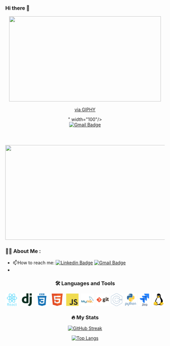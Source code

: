 ### Hi there 👋
<div id="header" align="center">
  <img src="<iframe src="https://giphy.com/embed/kbRb4eyCNC0aMz5x68" width="480" height="270" frameBorder="0" class="giphy-embed" allowFullScreen></iframe><p><a href="https://giphy.com/gifs/adultswim-computer-typing-hacking-kbRb4eyCNC0aMz5x68">via GIPHY</a></p>" width="100"/>
</div>
<div id="badges" align="center">
  
  
  <a href="mailto:serdarsorgun@icloud.com">
    <img src="https://img.shields.io/badge/Gmail-D14836?style=for-the-badge&logo=gmail&logoColor=white" alt="Gmail Badge"/>
  </a>
  
 </div>
 <div id="badges" align="center">
 <img src="https://komarev.com/ghpvc/?username=altuntas-mustafa&style=flat-square&color=blue" alt=""/>
 </div>
 <h1
  hey there
  <img src="https://media.giphy.com/media/hvRJCLFzcasrR4ia7z/giphy.gif" width="30px"/>
</h1>
<div align="center">
  <img src="https://media.giphy.com/media/dWesBcTLavkZuG35MI/giphy.gif" width="600" height="300"/>
</div>
 
### :man_technologist: About Me :

- :mailbox:How to reach me: [![Linkedin Badge](https://img.shields.io/badge/-mustafa-blue?style=flat&logo=Linkedin&logoColor=white)](https://www.linkedin.com/in/mustafa-altuntas/)  [![Gmail Badge](https://img.shields.io/badge/Gmail-D14836?style=for-the-badge&logo=gmail&logoColor=white)](mailto:mustafa_altuntas35@hotmail.com)
- 
<div id="aboutme" align="center">
  
### :hammer_and_wrench: Languages and Tools 
  
<div>
  <img src="https://github.com/devicons/devicon/blob/master/icons/react/react-original-wordmark.svg" title="React" alt="React" width="40" height="40"/>&nbsp;
    <img src="https://github.com/devicons/devicon/blob/master/icons/django/django-plain.svg"  title="django" alt="django" width="40" height="40"/>&nbsp;
  <img src="https://github.com/devicons/devicon/blob/master/icons/css3/css3-plain-wordmark.svg"  title="CSS3" alt="CSS" width="40" height="40"/>&nbsp;
  <img src="https://github.com/devicons/devicon/blob/master/icons/html5/html5-original.svg" title="HTML5" alt="HTML" width="40" height="40"/>&nbsp;
  <img src="https://github.com/devicons/devicon/blob/master/icons/javascript/javascript-original.svg" title="JavaScript" alt="JavaScript" width="40" height="40"/>&nbsp;
  <img src="https://github.com/devicons/devicon/blob/master/icons/mysql/mysql-original-wordmark.svg" title="MySQL"  alt="MySQL" width="40" height="40"/>&nbsp;
  <img src="https://github.com/devicons/devicon/blob/master/icons/git/git-original-wordmark.svg" title="Git" **alt="Git" width="40" height="40"/>
  <img src="https://github.com/devicons/devicon/blob/master/icons/cplusplus/cplusplus-line.svg" title="C++" **alt="C++" width="40" height="40"/>
  <img src="https://github.com/devicons/devicon/blob/master/icons/python/python-original-wordmark.svg" title="Python" **alt="Python" width="40" height="40"/>
  <img src="https://github.com/devicons/devicon/blob/master/icons/jira/jira-original-wordmark.svg" title="Jira" **alt="Jira" width="40" height="40"/>
  <img src="https://github.com/devicons/devicon/blob/master/icons/linux/linux-original.svg" title="Linux" **alt="Linux" width="40" height="40"/>
</div>


  
### :fire: My Stats 
  
[![GitHub Streak](http://github-readme-streak-stats.herokuapp.com?user=altuntas-mustafa&theme=dark&background=000000)](https://git.io/streak-stats)

[![Top Langs](https://github-readme-stats.vercel.app/api/top-langs/?username=altuntas-mustafa&layout=compact&theme=vision-friendly-dark)](https://github.com/anuraghazra/github-readme-stats)
  
 </div>
